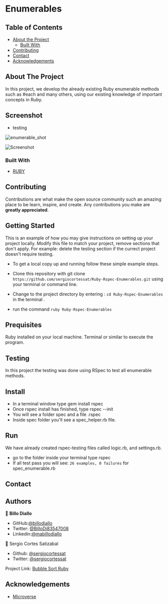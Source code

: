# Enumerables

## Table of Contents

* [About the Project](#about-the-project)
  * [Built With](#built-with)
* [Contributing](#contributing)
* [Contact](#contact)
* [Acknowledgements](#acknowledgements)



<!-- ABOUT THE PROJECT   -->
## About The Project
In this project, we develop the already existing Ruby enumerable methods such as #each and many others, using our existing knowledge of important concepts in Ruby. 

## Screenshot
- testing

![enumerable_shot](https://user-images.githubusercontent.com/11162987/108513902-3ef7ea00-72d4-11eb-8ba7-c9028507f82f.PNG)

![Screenshot]()
### Built With

* [RUBY](https://github.com/billodiallo/project2-enumerable/tree/feature-enum)

## Contributing

Contributions are what make the open source community such an amazing place to be learn, inspire, and create. Any contributions you make are **greatly appreciated**.

## Getting Started
This is an example of how you may give instructions on setting up your project locally. Modify this file to match your project, remove sections that don't apply. For example: delete the testing section if the currect project doesn't require testing.

- To get a local copy up and running follow these simple example steps.

- Clone this repository with git clone ```https://github.com/sergiocortessat/Ruby-Rspec-Enumerables.git``` using your terminal or command line.
- Change to the project directory by entering :
```cd Ruby-Rspec-Enumerables``` in the terminal .
- run the command ```ruby Ruby-Rspec-Enumerables```

## Prequisites

Ruby installed on your local machine.
Terminal or similar to execute the program.

## Testing
In this project the testing was done using RSpec to test all enumerable  methods.

## Install
- In a terminal window type gem install rspec
- Once rspec install has finished, type rspec --init
- You will see a folder spec and a file .rspec
- Inside spec folder you'll see a spec_helper.rb file.

## Run
We have already created rspec-testing files called logic.rb, and settings.rb.
- go to the folder inside your terminal type rspec
- If all test pass you will see:
 `26 examples, 0 failures` for spec_enumerable.rb
 
<!-- CONTACT -->
## Contact

## Authors

👤 **Billo Diallo**

- GitHub:[@billodiallo](https://github.com/billodiallo)
- Twitter: [@BilloDi83547008](https://twitter.com/BilloDi83547008)
- Linkedin:[@mabillodiallo](https://www.linkedin.com/in/mabillodiallo/)

👤 Sergio Cortes Satizabal

- Github: [@sergiocortessat](https://github.com/sergiocortessat)
- Twitter: [@sergiocortessat](https://twitter.com/sergiocortessat)



Project Link: [Bubble Sort Ruby](https://github.com/billodiallo/bubble_sort/tree/feature-b)


<!-- ACKNOWLEDGEMENTS -->
## Acknowledgements

* [Microverse](https://www.microverse.org/)


